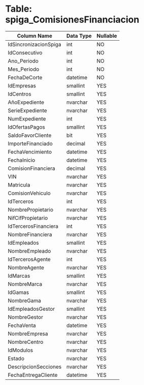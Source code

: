 # Table: spiga_ComisionesFinanciacion

| Column Name | Data Type | Nullable |
|-------------|-----------|----------|
| IdSincronizacionSpiga | int | NO |
| IdConsecutivo | int | NO |
| Ano_Periodo | int | NO |
| Mes_Periodo | int | NO |
| FechaDeCorte | datetime | NO |
| IdEmpresas | smallint | YES |
| IdCentros | smallint | YES |
| AñoExpediente | nvarchar | YES |
| SerieExpediente | nvarchar | YES |
| NumExpediente | int | YES |
| IdOfertasPagos | smallint | YES |
| SaldoFavorCliente | bit | YES |
| ImporteFinanciado | decimal | YES |
| FechaVencimiento | datetime | YES |
| FechaInicio | datetime | YES |
| ComisionFinanciera | decimal | YES |
| VIN | nvarchar | YES |
| Matricula | nvarchar | YES |
| ComisionVehiculo | nvarchar | YES |
| IdTerceros | int | YES |
| NombrePropietario | nvarchar | YES |
| NifCifPropietario | nvarchar | YES |
| IdTercerosFinanciera | int | YES |
| NombreFinanciera | nvarchar | YES |
| IdEmpleados | smallint | YES |
| NombreEmpleado | nvarchar | YES |
| IdTercerosAgente | int | YES |
| NombreAgente | nvarchar | YES |
| IdMarcas | smallint | YES |
| NombreMarca | nvarchar | YES |
| IdGamas | smallint | YES |
| NombreGama | nvarchar | YES |
| IdEmpleadosGestor | smallint | YES |
| NombreGestor | nvarchar | YES |
| FechaVenta | datetime | YES |
| NombreEmpresa | nvarchar | YES |
| NombreCentro | nvarchar | YES |
| IdModulos | nvarchar | YES |
| Estado | nvarchar | YES |
| DescripcionSecciones | nvarchar | YES |
| FechaEntregaCliente | datetime | YES |
